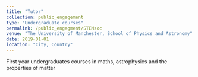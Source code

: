 ```yaml
---
title: "Tutor"
collection: public_engagement
type: "Undergraduate courses"
permalink: /public_engagment/STEMsoc
venue: "The University of Manchester, School of Physics and Astronomy"
date: 2019-01-01
location: "City, Country"
---
```


First year undergraduates courses in maths, astrophysics and the properties of matter
